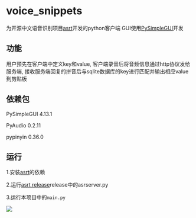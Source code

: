 # voice_snippets
为开源中文语音识别项目[asrt](https://github.com/nl8590687/ASRT_SpeechRecognition)开发的python客户端
GUI使用[PySimpleGUI](https://github.com/PySimpleGUI/PySimpleGUI)开发
## 功能
用户预先在客户端中定义key和value, 客户端录音后将音频信息通过http协议发给服务端, 接收服务端回复的拼音后与sqlite数据库的key进行匹配并输出相应value到剪贴板
## 依赖包
PySimpleGUI 4.13.1

PyAudio 0.2.11

pypinyin 0.36.0
## 运行
1.安装[asrt](https://github.com/nl8590687/ASRT_SpeechRecognition)的依赖

2.运行[asrt release](https://github.com/nl8590687/ASRT_SpeechRecognition/releases/download/v0.6.0/ASRT_v0.6.0.zip)release中的asrserver.py

3.运行本项目中的`main.py`

![](./picture/1.png)
